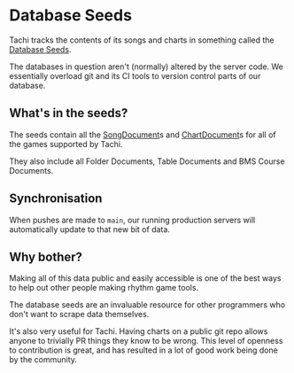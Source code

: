 # Database Seeds

Tachi tracks the contents of its songs and charts in something called the [Database Seeds](https://github.com/zkrising/Tachi/tree/main/seeds).

The databases in question aren't (normally) altered by the server code. We essentially overload git and its CI tools to version control parts of our database.

## What's in the seeds?

The seeds contain all the [SongDocument](../../schemas/song.md)s and [ChartDocument](../../schemas/chart.md)s for all of the games supported by Tachi.

They also include all Folder Documents, Table Documents and BMS Course Documents.

## Synchronisation

When pushes are made to `main`, our running production servers will automatically update to that new bit of data.

## Why bother?

Making all of this data public and easily accessible is one of the best ways to help out other people making rhythm game tools.

The database seeds are an invaluable resource for other programmers who don't want to scrape data themselves.

It's also very useful for Tachi. Having charts on a public git repo allows anyone to trivially PR things they know to be wrong.
This level of openness to contribution is great, and has resulted in a lot of good work being done by the community.
